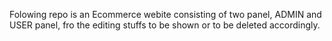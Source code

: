 Folowing repo is an Ecommerce webite consisting of two panel, ADMIN and USER panel, fro the editing stuffs to be shown or to be deleted accordingly.

